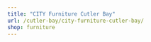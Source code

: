 ```yaml
---
title: "CITY Furniture Cutler Bay"
url: /cutler-bay/city-furniture-cutler-bay/
shop: furniture
---
```

